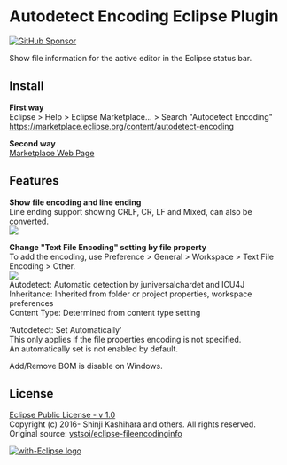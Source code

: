 # Autodetect Encoding Eclipse Plugin
[![GitHub Sponsor](https://img.shields.io/static/v1?label=Sponsor&message=%E2%9D%A4&logo=GitHub&color=ff69b4)](https://github.com/sponsors/cypher256)

Show file information for the active editor in the Eclipse status bar.  

## Install
**First way**  
Eclipse > Help > Eclipse Marketplace... > Search "Autodetect Encoding"  
https://marketplace.eclipse.org/content/autodetect-encoding

**Second way**  
[Marketplace Web Page](https://marketplace.eclipse.org/content/autodetect-encoding)  
<!--
**Update Site**  
Help > Install New Software...  
https://raw.githubusercontent.com/cypher256/eclipse-encoding-plugin/master/eclipse.encoding.plugin.update/site.xml
-->

## Features
**Show file encoding and line ending**  
Line ending support showing CRLF, CR, LF and Mixed, can also be converted.  
![](image/ending_select.jpg)  

**Change "Text File Encoding" setting by file property**  
To add the encoding, use Preference > General > Workspace > Text File Encoding > Other.  
![](image/encoding_select.jpg)  
Autodetect: Automatic detection by juniversalchardet and ICU4J  
Inheritance: Inherited from folder or project properties, workspace preferences  
Content Type: Determined from content type setting  

'Autodetect: Set Automatically'  
This only applies if the file properties encoding is not specified.  
An automatically set is not enabled by default.

Add/Remove BOM is disable on Windows.

## License
[Eclipse Public License - v 1.0](https://www.eclipse.org/legal/epl-v10.html)  
Copyright (c) 2016- Shinji Kashihara and others. All rights reserved.  
Original source: [ystsoi/eclipse-fileencodinginfo](https://github.com/ystsoi/eclipse-fileencodinginfo)

<a href="http://with-eclipse.github.io/" target="_blank">
<img alt="with-Eclipse logo" src="http://with-eclipse.github.io/with-eclipse-0.jpg" />
</a>
